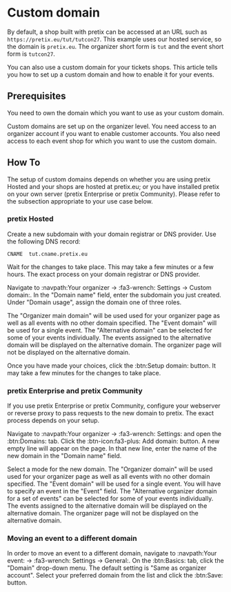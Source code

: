 # Custom domain 

By default, a shop built with pretix can be accessed at an URL such as `https://pretix.eu/tut/tutcon27`. 
This example uses our hosted service, so the domain is `pretix.eu`. 
The organizer short form is `tut` and the event short form is `tutcon27`. 

You can also use a custom domain for your tickets shops. 
This article tells you how to set up a custom domain and how to enable it for your events. 

## Prerequisites

You need to own the domain which you want to use as your custom domain. 

Custom domains are set up on the organizer level. 
You need access to an organizer account if you want to enable customer accounts. 
You also need access to each event shop for which you want to use the custom domain. 

## How To 

The setup of custom domains depends on whether you are using pretix Hosted and your shops are hosted at pretix.eu; or you have installed pretix on your own server (pretix Enterprise or pretix Community). 
Please refer to the subsection appropriate to your use case below. 

### pretix Hosted 

Create a new subdomain with your domain registrar or DNS provider. 
Use the following DNS record: 

`CNAME  tut.cname.pretix.eu` 

Wait for the changes to take place. 
This may take a few minutes or a few hours. 
The exact process on your domain registrar or DNS provider. 

Navigate to :navpath:Your organizer → :fa3-wrench: Settings → Custom domain:. 
In the "Domain name" field, enter the subdomain you just created. 
Under "Domain usage", assign the domain one of three roles. 

The "Organizer main domain" will be used used for your organizer page as well as all events with no other domain specified.
The "Event domain" will be used for a single event. 
The "Alternative domain" can be selected for some of your events individually.
The events assigned to the alternative domain will be displayed on the alternative domain. 
The organizer page will not be displayed on the alternative domain. 

Once you have made your choices, click the :btn:Setup domain: button. 
It may take a few minutes for the changes to take place. 

### pretix Enterprise and pretix Community 

If you use pretix Enterprise or pretix Community, configure your webserver or reverse proxy to pass requests to the new domain to pretix. 
The exact process depends on your setup. 

Navigate to :navpath:Your organizer → :fa3-wrench: Settings: and open the :btn:Domains: tab. 
Click the :btn-icon:fa3-plus: Add domain: button. 
A new empty line will appear on the page. 
In that new line, enter the name of the new domain in the "Domain name" field. 

Select a mode for the new domain. 
The "Organizer domain" will be used used for your organizer page as well as all events with no other domain specified.
The "Event domain" will be used for a single event. 
You will have to specify an event in the "Event" field. 
The "Alternative organizer domain for a set of events" can be selected for some of your events individually.
The events assigned to the alternative domain will be displayed on the alternative domain. 
The organizer page will not be displayed on the alternative domain. 

### Moving an event to a different domain 

In order to move an event to a different domain, navigate to :navpath:Your event: → :fa3-wrench: Settings → General:. 
On the :btn:Basics: tab, click the "Domain" drop-down menu. 
The default setting is "Same as organizer account". 
Select your preferred domain from the list and click the :btn:Save: button. 